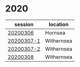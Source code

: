 # 2020

session | location |
---|-------|
[20200306](../20200306.md) | Hornsea |
[20200307-1](../20200307=1.md) | Withernsea |
[20200307-2](../20200307-2.md) | Withernsea |
[20200308](../20200308.md) | Withernsea |
